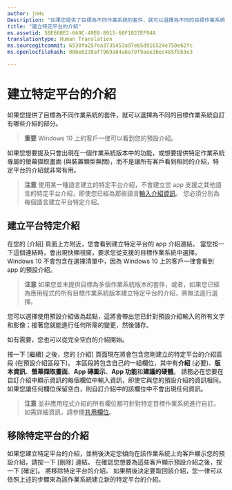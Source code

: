 ```yaml
---
author: jnHs
Description: "如果您提供了目標為不同作業系統的套件，就可以選擇為不同的目標作業系統自訂有哪些介紹的部分。"
title: "建立特定平台的介紹"
ms.assetid: 5BE66BE2-669C-49E0-8915-60F1027EF94A
translationtype: Human Translation
ms.sourcegitcommit: 6530fa257ea3735453a97eb5d916524e750e62fc
ms.openlocfilehash: 00be0238af7969a84abe79f9aee3bec485fbb3e3

---
```


# 建立特定平台的介紹


如果您提供了目標為不同作業系統的套件，就可以選擇為不同的目標作業系統自訂有哪些介紹的部分。

> **重要** Windows 10 上的客戶一律可以看到您的預設介紹。

如果您想要提及只會出現在一個作業系統版本中的功能，或想要提供特定作業系統專屬的螢幕擷取畫面 (與裝置類型無關)，而不是讓所有客戶看到相同的介紹，特定平台的介紹就非常有用。

> **注意** 使用某一種語言建立的特定平台介紹，不會建立您 app 支援之其他語言的特定平台介紹，即使您已經為那些語言[輸入介紹資訊](create-app-descriptions.md)。 您必須分別為每個語言建立平台特定介紹。

## 建立平台特定介紹


在您的 \[介紹\] 頁面上方附近，您會看到建立特定平台的 app 介紹連結。 當您按一下這個連結時，會出現快顯視窗，要求您從支援的目標作業系統中選擇。 Windows 10 不會包含在選擇清單中，因為 Windows 10 上的客戶一律會看到 app 的預設介紹。

> **注意** 如果您並未提供目標為多個作業系統版本的套件，或者，如果您已經為應用程式的所有目標作業系統版本建立特定平台的介紹，將無法進行選擇。

您可以選擇使用預設介紹做為起點，這將會帶出您已針對預設介紹輸入的所有文字和影像；接著您就能進行任何所需的變更，然後儲存。

如有需要，您也可以從完全空白的介紹開始。

按一下 \[繼續\] 之後，您的 \[介紹\] 頁面現在將會包含您剛建立的特定平台的介紹區段 (在預設介紹區段下)。 本區段將包含自己的一組欄位，其中有**介紹** (必要)、**版本資訊**、**螢幕擷取畫面**、**App 磚圖示**、**App 功能**和**建議的硬體**。 請務必在您要在自訂介紹中顯示資訊的每個欄位中輸入資訊，即使它與您的預設介紹的資訊相同。 如果您讓任何欄位保留空白，則自訂介紹中的該欄位中不會出現任何資訊。

> **注意** 並非應用程式介紹的所有欄位都可針對特定目標作業系統進行自訂。 如需詳細資訊，請參閱[共用欄位](create-app-descriptions.md#shared-fields)。

## 移除特定平台的介紹


如果您建立特定平台的介紹，並稍後決定您傾向在該作業系統上向客戶顯示您的預設介紹，請按一下 \[刪除\] 連結。 在確認您想要為這些客戶顯示預設介紹之後，按一下 \[確定\]。 將移除特定平台的介紹。 如果稍後決定要取回該介紹，您一律可以依照上述的步驟來為該作業系統建立新的特定平台的介紹。

 

 







<!--HONumber=Jun16_HO4-->


